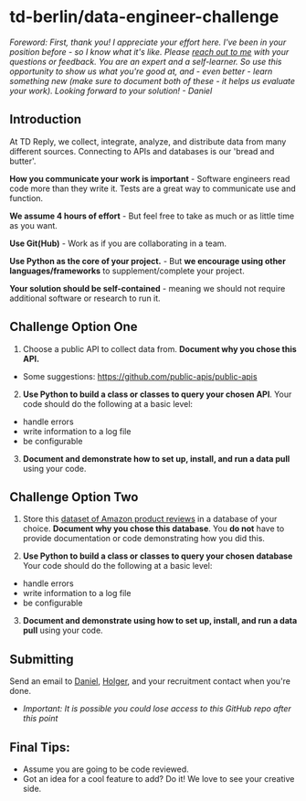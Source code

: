 # td-berlin/data-engineer-challenge

_Foreword: First, thank you! I appreciate your effort here. I've been in your position before - so I know what it's like. Please [reach out to me](mailto:d.stevenson@reply.de?subject=Enquiry%20[data-engineer-challenge]) with your questions or feedback. You are an expert and a self-learner. So use this opportunity to show us what you're good at, and - even better - learn something new (make sure to document both of these - it helps us evaluate your work). Looking forward to your solution! - Daniel_

## Introduction

At TD Reply, we collect, integrate, analyze, and distribute data from many different sources. Connecting to APIs and databases is our 'bread and butter'.

**How you communicate your work is important** - Software engineers read code more than they write it. Tests are a great way to communicate use and function.

**We assume 4 hours of effort** - But feel free to take as much or as little time as you want.

**Use Git(Hub)** - Work as if you are collaborating in a team.

**Use Python as the core of your project.** - But **we encourage using other languages/frameworks** to supplement/complete your project.

**Your solution should be self-contained** - meaning we should not require additional software or research to run it.

## Challenge Option One

1. Choose a public API to collect data from. **Document why you chose this API.**

  - Some suggestions: <https://github.com/public-apis/public-apis>

2. **Use Python to build a class or classes to query your chosen API**. Your code should do the following at a basic level:

  - handle errors
  - write information to a log file
  - be configurable

3. **Document and demonstrate how to set up, install, and run a data pull** using your code.

## Challenge Option Two

1. Store this [dataset of Amazon product reviews](https://s3.amazonaws.com/amazon-reviews-pds/readme.html) in a database of your choice. **Document why you chose this database**. You **do not** have to provide documentation or code demonstrating how you did this.

2. **Use Python to build a class or classes to query your chosen database** Your code should do the following at a basic level:

  - handle errors
  - write information to a log file
  - be configurable

3. **Document and demonstrate using how to set up, install, and run a data pull** using your code.

## Submitting

Send an email to [Daniel](mailto:d.stevenson@reply.de?subject=Challenge%20Complete%20[data-engineer-challenge]), [Holger](mailto:h.noesekabel@reply.de?subject=Challenge%20Complete%20[data-engineer-challenge]), and your recruitment contact when you're done.

- _Important: It is possible you could lose access to this GitHub repo after this point_

## Final Tips:

- Assume you are going to be code reviewed.
- Got an idea for a cool feature to add? Do it! We love to see your creative side.

